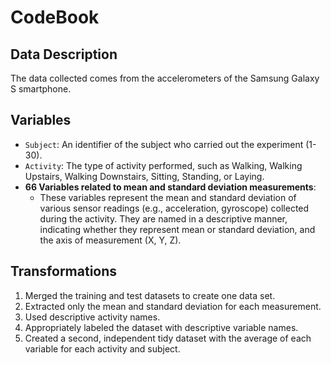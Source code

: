 # CodeBook

## Data Description

The data collected comes from the accelerometers of the Samsung Galaxy S smartphone.

## Variables

-   `Subject`: An identifier of the subject who carried out the experiment (1-30).
-   `Activity`: The type of activity performed, such as Walking, Walking Upstairs, Walking Downstairs, Sitting, Standing, or Laying.
-   **66 Variables related to mean and standard deviation measurements**:
    -   These variables represent the mean and standard deviation of various sensor readings (e.g., acceleration, gyroscope) collected during the activity. They are named in a descriptive manner, indicating whether they represent mean or standard deviation, and the axis of measurement (X, Y, Z).

## Transformations

1.  Merged the training and test datasets to create one data set.
2.  Extracted only the mean and standard deviation for each measurement.
3.  Used descriptive activity names.
4.  Appropriately labeled the dataset with descriptive variable names.
5.  Created a second, independent tidy dataset with the average of each variable for each activity and subject.
